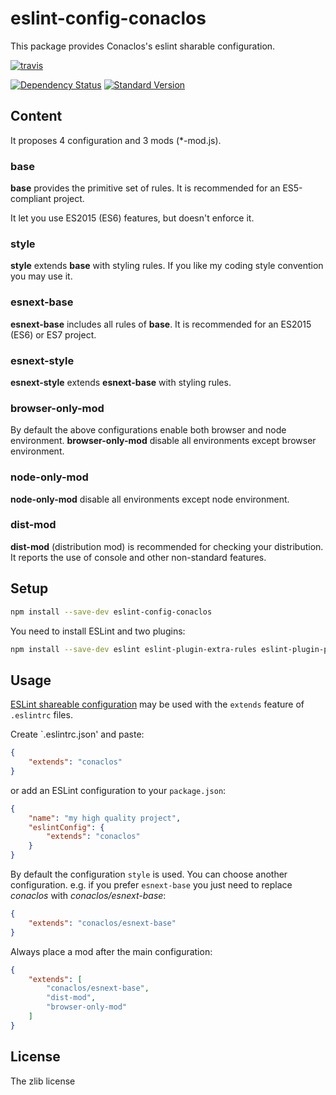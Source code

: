 # eslint-config-conaclos

This package provides Conaclos's eslint sharable configuration.

[![travis][travis-image]][travis-url]

[![Dependency Status][versioneye-image]][versioneye-url]
[![Standard Version][sv-image]][sv-url]

## Content

It proposes 4 configuration and 3 mods (*-mod.js).

### base

**base** provides the primitive set of rules.
It is recommended for an ES5-compliant project.

It let you use ES2015 (ES6) features, but doesn't enforce it.

### style

**style** extends **base** with styling rules.
If you like my coding style convention you may use it.

### esnext-base

**esnext-base** includes all rules of **base**.
It is recommended for an ES2015 (ES6) or ES7 project.

### esnext-style

**esnext-style** extends **esnext-base** with styling rules.

### browser-only-mod

By default the above configurations enable both browser and node environment.
**browser-only-mod** disable all environments except browser environment.

### node-only-mod

**node-only-mod** disable all environments except node environment.

### dist-mod

**dist-mod** (distribution mod) is recommended for checking your distribution.
It reports the use of console and other non-standard features.

## Setup

```bash
npm install --save-dev eslint-config-conaclos
```

You need to install ESLint and two plugins:

```bash
npm install --save-dev eslint eslint-plugin-extra-rules eslint-plugin-promise
```

## Usage

[ESLint shareable configuration][esl-sc] may be used with the `extends` feature
 of `.eslintrc` files.

Create `.eslintrc.json' and paste:
```json
{
    "extends": "conaclos"
}
```

or add an ESLint configuration to your `package.json`:
```json
{
    "name": "my high quality project",
    "eslintConfig": {
        "extends": "conaclos"
    }
}
```

By default the configuration `style` is used.
You can choose another configuration.
e.g. if you prefer `esnext-base` you just need to replace *conaclos* with
 *conaclos/esnext-base*:
```json
{
    "extends": "conaclos/esnext-base"
}
```

Always place a mod after the main configuration:
```json
{
    "extends": [
        "conaclos/esnext-base",
        "dist-mod",
        "browser-only-mod"
    ]
}
```

## License

The zlib license

[esl-sc]: http://eslint.org/docs/developer-guide/shareable-configs

[travis-image]:
https://img.shields.io/travis/Conaclos/eslint-config-conaclos/master.svg
[travis-url]: https://travis-ci.org/Conaclos/eslint-config-conaclos
[versioneye-image]:
https://www.versioneye.com/user/projects/5708d96ffcd19a005185516b/badge.svg?style=flat
[versioneye-url]:
https://www.versioneye.com/user/projects/5708d96ffcd19a005185516b
[sv-image]:
https://img.shields.io/badge/release-standard%20version-brightgreen.svg
[sv-url]:
https://github.com/conventional-changelog/standard-version

